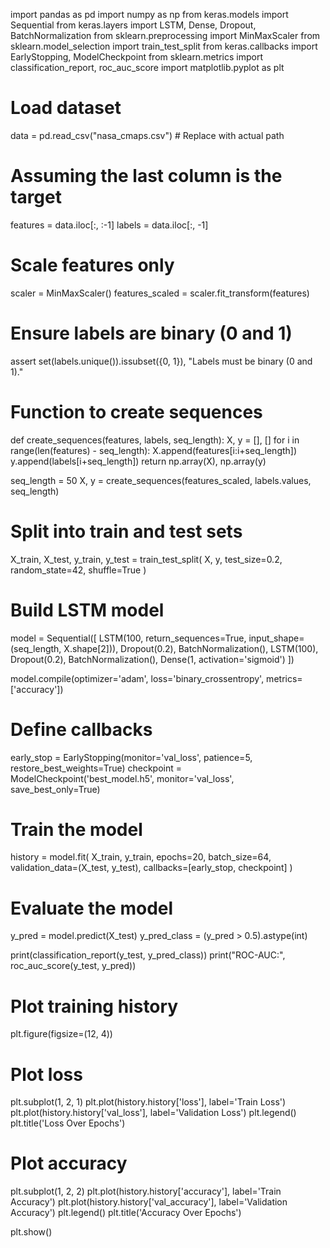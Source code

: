 import pandas as pd
import numpy as np
from keras.models import Sequential
from keras.layers import LSTM, Dense, Dropout, BatchNormalization
from sklearn.preprocessing import MinMaxScaler
from sklearn.model_selection import train_test_split
from keras.callbacks import EarlyStopping, ModelCheckpoint
from sklearn.metrics import classification_report, roc_auc_score
import matplotlib.pyplot as plt

# Load dataset
data = pd.read_csv("nasa_cmaps.csv")  # Replace with actual path

# Assuming the last column is the target
features = data.iloc[:, :-1]
labels = data.iloc[:, -1]

# Scale features only
scaler = MinMaxScaler()
features_scaled = scaler.fit_transform(features)

# Ensure labels are binary (0 and 1)
assert set(labels.unique()).issubset({0, 1}), "Labels must be binary (0 and 1)."

# Function to create sequences
def create_sequences(features, labels, seq_length):
    X, y = [], []
    for i in range(len(features) - seq_length):
        X.append(features[i:i+seq_length])
        y.append(labels[i+seq_length])
    return np.array(X), np.array(y)

seq_length = 50
X, y = create_sequences(features_scaled, labels.values, seq_length)

# Split into train and test sets
X_train, X_test, y_train, y_test = train_test_split(
    X, y, test_size=0.2, random_state=42, shuffle=True
)

# Build LSTM model
model = Sequential([
    LSTM(100, return_sequences=True, input_shape=(seq_length, X.shape[2])),
    Dropout(0.2),
    BatchNormalization(),
    LSTM(100),
    Dropout(0.2),
    BatchNormalization(),
    Dense(1, activation='sigmoid')
])

model.compile(optimizer='adam', loss='binary_crossentropy', metrics=['accuracy'])

# Define callbacks
early_stop = EarlyStopping(monitor='val_loss', patience=5, restore_best_weights=True)
checkpoint = ModelCheckpoint('best_model.h5', monitor='val_loss', save_best_only=True)

# Train the model
history = model.fit(
    X_train, y_train,
    epochs=20,
    batch_size=64,
    validation_data=(X_test, y_test),
    callbacks=[early_stop, checkpoint]
)

# Evaluate the model
y_pred = model.predict(X_test)
y_pred_class = (y_pred > 0.5).astype(int)

print(classification_report(y_test, y_pred_class))
print("ROC-AUC:", roc_auc_score(y_test, y_pred))

# Plot training history
plt.figure(figsize=(12, 4))

# Plot loss
plt.subplot(1, 2, 1)
plt.plot(history.history['loss'], label='Train Loss')
plt.plot(history.history['val_loss'], label='Validation Loss')
plt.legend()
plt.title('Loss Over Epochs')

# Plot accuracy
plt.subplot(1, 2, 2)
plt.plot(history.history['accuracy'], label='Train Accuracy')
plt.plot(history.history['val_accuracy'], label='Validation Accuracy')
plt.legend()
plt.title('Accuracy Over Epochs')

plt.show()
